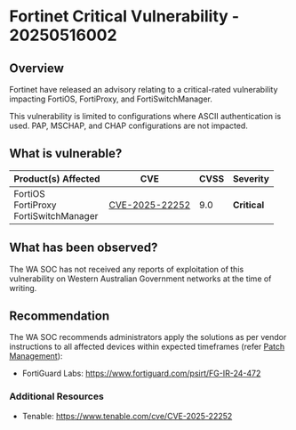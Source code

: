 # Fortinet Critical Vulnerability - 20250516002

## Overview

Fortinet have released an advisory relating to a critical-rated vulnerability impacting FortiOS, FortiProxy, and FortiSwitchManager.

This vulnerability is limited to configurations where ASCII authentication is used. PAP, MSCHAP, and CHAP configurations are not impacted.

## What is vulnerable?

| Product(s) Affected | CVE | CVSS | Severity |
| ------------------- | --- | ---- | -------- |
| FortiOS <br> FortiProxy <br> FortiSwitchManager | [CVE-2025-22252](https://nvd.nist.gov/vuln/detail/CVE-2025-22252) | 9.0 | **Critical** |

## What has been observed?

The WA SOC has not received any reports of exploitation of this vulnerability on Western Australian Government networks at the time of writing.

## Recommendation

The WA SOC recommends administrators apply the solutions as per vendor instructions to all affected devices within expected timeframes (refer [Patch Management](../guidelines/patch-management.md)):

- FortiGuard Labs: <https://www.fortiguard.com/psirt/FG-IR-24-472>

### Additional Resources

- Tenable: <https://www.tenable.com/cve/CVE-2025-22252>